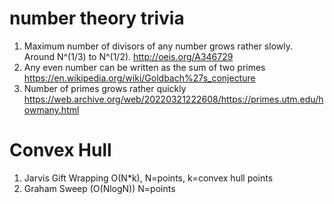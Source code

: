 # number theory trivia 
1) Maximum number of divisors of any number grows rather slowly. Around N^(1/3) to N^(1/2). http://oeis.org/A346729
2) Any even number can be written as the sum of two primes https://en.wikipedia.org/wiki/Goldbach%27s_conjecture
3) Number of primes grows rather quickly https://web.archive.org/web/20220321222608/https://primes.utm.edu/howmany.html

# Convex Hull
1) Jarvis Gift Wrapping O(N\*k), N=points, k=convex hull points
2) Graham Sweep (O(NlogN)) N=points
